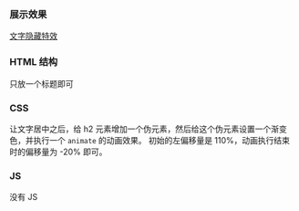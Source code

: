 ### 展示效果

[文字隐藏特效](http://project-demo.ihsxu.com/word-effect/)

### HTML 结构

只放一个标题即可

### CSS

让文字居中之后，给 h2 元素增加一个伪元素，然后给这个伪元素设置一个渐变色，并执行一个 `animate` 的动画效果。
初始的左偏移量是 110%，动画执行结束时的偏移量为 -20% 即可。

### JS

没有 JS
